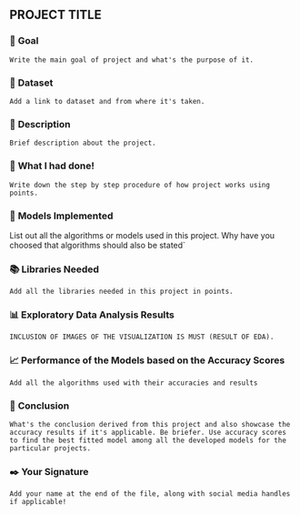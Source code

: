 ## **PROJECT TITLE**

### 🎯 **Goal**

`Write the main goal of project and what's the purpose of it.`

### 🧵 **Dataset**

`Add a link to dataset and from where it's taken.`

### 🧾 **Description**

`Brief description about the project.`

### 🧮 **What I had done!**

`Write down the step by step procedure of how project works using points.`

### 🚀 **Models Implemented**

List out all the algorithms or models used in this project. Why have you choosed that algorithms should also be stated`

### 📚 **Libraries Needed**

`Add all the libraries needed in this project in points.`

### 📊 **Exploratory Data Analysis Results**

`INCLUSION OF IMAGES OF THE VISUALIZATION IS MUST (RESULT OF EDA).`

### 📈 **Performance of the Models based on the Accuracy Scores**

`Add all the algorithms used with their accuracies and results`


### 📢 **Conclusion**

`What's the conclusion derived from this project and also showcase the accuracy results if it's applicable. Be briefer. Use accuracy scores to find the best fitted model among all the developed models for the particular projects.`

### ✒️ **Your Signature**

`Add your name at the end of the file, along with social media handles if applicable!`

